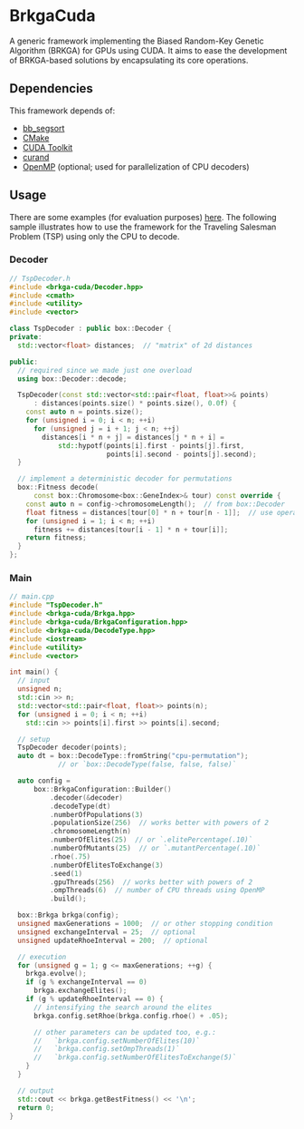 # BrkgaCuda

A generic framework implementing the Biased Random-Key Genetic Algorithm
(BRKGA) for GPUs using CUDA. It aims to ease the development of BRKGA-based
solutions by encapsulating its core operations.

## Dependencies

This framework depends of:
- [bb_segsort](https://github.com/vtsynergy/bb_segsort.git)
- [CMake](https://cmake.org/)
- [CUDA Toolkit](https://docs.nvidia.com/cuda/index.html)
- [curand](https://developer.nvidia.com/curand)
- [OpenMP](https://www.openmp.org/)
    (optional; used for parallelization of CPU decoders)

## Usage

There are some examples (for evaluation purposes)
[here](https://github.com/abrunoaa-ic/brkga-cuda-experiments/tree/master/applications/src/brkga-cuda-2.0).
The following sample illustrates how to use the framework for the Traveling
Salesman Problem (TSP) using only the CPU to decode.

### Decoder

```C++
// TspDecoder.h
#include <brkga-cuda/Decoder.hpp>
#include <cmath>
#include <utility>
#include <vector>

class TspDecoder : public box::Decoder {
private:
  std::vector<float> distances;  // "matrix" of 2d distances

public:
  // required since we made just one overload
  using box::Decoder::decode;

  TspDecoder(const std::vector<std::pair<float, float>>& points)
      : distances(points.size() * points.size(), 0.0f) {
    const auto n = points.size();
    for (unsigned i = 0; i < n; ++i)
      for (unsigned j = i + 1; j < n; ++j)
        distances[i * n + j] = distances[j * n + i] =
            std::hypotf(points[i].first - points[j].first,
                        points[i].second - points[j].second);
  }

  // implement a deterministic decoder for permutations
  box::Fitness decode(
      const box::Chromosome<box::GeneIndex>& tour) const override {
    const auto n = config->chromosomeLength();  // from box::Decoder
    float fitness = distances[tour[0] * n + tour[n - 1]];  // use operator[]
    for (unsigned i = 1; i < n; ++i)
      fitness += distances[tour[i - 1] * n + tour[i]];
    return fitness;
  }
};
```

### Main
```C++
// main.cpp
#include "TspDecoder.h"
#include <brkga-cuda/Brkga.hpp>
#include <brkga-cuda/BrkgaConfiguration.hpp>
#include <brkga-cuda/DecodeType.hpp>
#include <iostream>
#include <utility>
#include <vector>

int main() {
  // input
  unsigned n;
  std::cin >> n;
  std::vector<std::pair<float, float>> points(n);
  for (unsigned i = 0; i < n; ++i)
    std::cin >> points[i].first >> points[i].second;

  // setup
  TspDecoder decoder(points);
  auto dt = box::DecodeType::fromString("cpu-permutation");
            // or `box::DecodeType(false, false, false)`

  auto config =
      box::BrkgaConfiguration::Builder()
          .decoder(&decoder)
          .decodeType(dt)
          .numberOfPopulations(3)
          .populationSize(256)  // works better with powers of 2
          .chromosomeLength(n)
          .numberOfElites(25)  // or `.elitePercentage(.10)`
          .numberOfMutants(25)  // or `.mutantPercentage(.10)`
          .rhoe(.75)
          .numberOfElitesToExchange(3)
          .seed(1)
          .gpuThreads(256)  // works better with powers of 2
          .ompThreads(6)  // number of CPU threads using OpenMP
          .build();

  box::Brkga brkga(config);
  unsigned maxGenerations = 1000;  // or other stopping condition
  unsigned exchangeInterval = 25;  // optional
  unsigned updateRhoeInterval = 200;  // optional

  // execution
  for (unsigned g = 1; g <= maxGenerations; ++g) {
    brkga.evolve();
    if (g % exchangeInterval == 0)
      brkga.exchangeElites();
    if (g % updateRhoeInterval == 0) {
      // intensifying the search around the elites
      brkga.config.setRhoe(brkga.config.rhoe() + .05);

      // other parameters can be updated too, e.g.:
      //   `brkga.config.setNumberOfElites(10)`
      //   `brkga.config.setOmpThreads(1)`
      //   `brkga.config.setNumberOfElitesToExchange(5)`
    }
  }

  // output
  std::cout << brkga.getBestFitness() << '\n';
  return 0;
}
```
